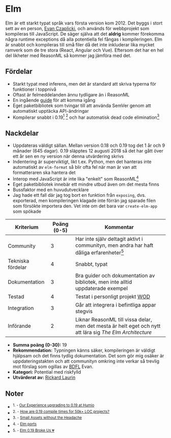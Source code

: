 # Elm

Elm är ett starkt typat språk vars första version kom 2012. Det byggs i stort sett av en person, [Evan Czaplicki](https://github.com/evancz), och används för webbprojekt som kompileras till JavaScript. De säger själva att det **aldrig** kommer förekomma några runtime exceptions då alla potentiella fel fångas i kompileringen. Elm är snabbt och kompileras till små filer då det inte inkluderar lika mycket ramverk som de tre stora (React, Angular och Vue). Eftersom det har en hel del likheter med ReasonML så kommer jag jämföra med det.

## Fördelar

- Starkt typat med inferens, men det är standard att skriva typerna för funktioner i toppnivå
- Oftast är felmeddelanden ännu tydligare än i ReasonML
- En ingående [guide](https://guide.elm-lang.org/) för att komma igång
- Eget paketbibliotek som tvingar till att använda SemVer genom att automatiskt upptäcka API-ändringar
- Kompilerar snabbt i 0.19[<sup>1</sup>](https://discourse.elm-lang.org/t/our-experience-upgrading-to-0-19-at-humio/3258) [<sup>2</sup>](https://discourse.elm-lang.org/t/how-are-0-19-compile-times-for-50k-loc-projects/3680/7) och har automatisk dead code elimination[<sup>3</sup>](https://elm-lang.org/news/small-assets-without-the-headache)

## Nackdelar

- Uppdateras väldigt sällan. Mellan version 0.18 och 0.19 tog det 1 år och 9 månader (645 dagar). 0.19 släpptes 12 augusti 2018 så det har gått över ett år sen en ny version när denna utvärdering skrivs
- Indentering är superviktigt, likt t.ex. Python, men det hanteras inte automatiskt av `elm-format` så blir ofta fel när man är van att formatteraren ska hantera det
- Interop med JavaScript är inte lika "enkelt" som ReasonML[<sup>4</sup>](https://guide.elm-lang.org/interop/ports.html)
- Eget paketbibliotek innebär ett mindre utbud även om det mesta finns
- Bussfaktor med en huvudutvecklare
- Jag hade ett fall där jag tog bort en funktion från `exposing`, dvs. exporterad, men kompileringen klagade inte förrän jag sparade filen som försökte importera den. Vet inte om det bara var `create-elm-app` som spökade

| **Kriterium**     | **Poäng (0-5)** | **Kommentar**                                                                                                                                     |
| ----------------- | --------------- | ------------------------------------------------------------------------------------------------------------------------------------------------- |
| Community         | 3               | Har inte själv deltagit aktivt i communityn, men andra har haft dåliga erfarenheter[<sup>5</sup>](https://dev.to/kspeakman/elm-019-broke-us--khn) |
| Tekniska fördelar | 4               | Snabbt, typat                                                                                                                                     |
| Dokumentation     | 3               | Bra guider och dokumentation av bibliotek, men inte alltid uppdaterade exempel                                                                    |
| Testad            | 4               | Testat i personligt projekt [WOD](https://github.com/believer/wod-elm)                                                                            |
| Integration       | 3               | Går att integrera i befintliga appar stegvis                                                                                                      |
| Införande         | 2               | Liknar ReasonML till vissa delar, men det mesta är helt eget och nytt att lära sig _The Elm Architecture_                                         |

- **Summa poäng (0-30):** 19
- **Rekommendation:** Typningen känns säker, kompileringen är väldigt hjälpsam och det finns tydlig dokumentation. Det som gör mig osäker är uppdateringstakten och att communityn omkring inte verkar så trevlig mot förslag som ogillas av [BDFL](https://en.wikipedia.org/wiki/Benevolent_dictator_for_life) Evan.
- **Kategori:** Potential med riskfylld
- **Utvärderat av:** [Rickard Laurin](https://github.com/believer)

## Noter

- <sup>1. - [Our Experience upgrading to 0.19 at Humio](https://discourse.elm-lang.org/t/our-experience-upgrading-to-0-19-at-humio/3258)</sup>
- <sup>2. - [How are 0.19 compile times for 50k+ LOC projects?](https://discourse.elm-lang.org/t/how-are-0-19-compile-times-for-50k-loc-projects/3680/7)</sup>
- <sup>3. - [Small Assets without the Headache](https://elm-lang.org/news/small-assets-without-the-headache)</sup>
- <sup>4. - [Elm ports](https://guide.elm-lang.org/interop/ports.html)</sup>
- <sup>5. - [Elm 0.19 Broke Us 💔](https://dev.to/kspeakman/elm-019-broke-us--khn)</sup>
